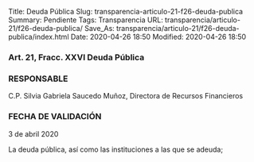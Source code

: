 Title: Deuda Pública
Slug: transparencia-articulo-21-f26-deuda-publica
Summary: Pendiente
Tags: Transparencia
URL: transparencia/articulo-21/f26-deuda-publica/
Save_As: transparencia/articulo-21/f26-deuda-publica/index.html
Date: 2020-04-26 18:50
Modified: 2020-04-26 18:50


### Art. 21, Fracc. XXVI Deuda Pública

### RESPONSABLE

C.P. Silvia Gabriela Saucedo Muñoz, Directora de Recursos Financieros

### FECHA DE VALIDACIÓN

3 de abril 2020

La deuda pública, así como las instituciones a las que se adeuda;


